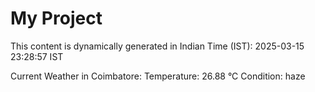 # My Project

This content is dynamically generated in Indian Time (IST): 2025-03-15 23:28:57 IST


Current Weather in Coimbatore:
Temperature: 26.88 °C
Condition: haze
